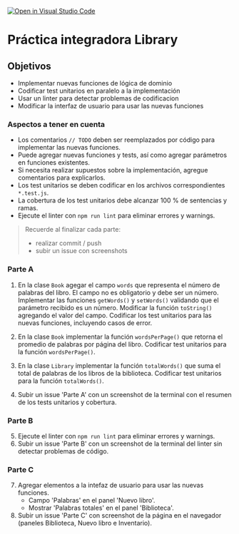 [![Open in Visual Studio Code](https://classroom.github.com/assets/open-in-vscode-718a45dd9cf7e7f842a935f5ebbe5719a5e09af4491e668f4dbf3b35d5cca122.svg)](https://classroom.github.com/online_ide?assignment_repo_id=15254902&assignment_repo_type=AssignmentRepo)
# Práctica integradora Library

## Objetivos
* Implementar nuevas funciones de lógica de dominio
* Codificar test unitarios en paralelo a la implementación
* Usar un linter para detectar problemas de codificacion
* Modificar la interfaz de usuario para usar las nuevas funciones

### Aspectos a tener en cuenta 

* Los comentarios `// TODO` deben ser reemplazados por código para implementar las nuevas funciones.
* Puede agregar nuevas funciones y tests, así como agregar parámetros en funciones existentes.
* Si necesita realizar supuestos sobre la implementación, agregue comentarios para explicarlos.
* Los test unitarios se deben codificar en los archivos correspondientes `*.test.js`.
* La cobertura de los test unitarios debe alcanzar 100 % de sentencias y ramas.
* Ejecute el linter con `npm run lint` para eliminar errores y warnings.

> Recuerde al finalizar cada parte: 
> * realizar commit / push
> * subir un issue con screenshots

### Parte A

1. En la clase `Book` agegar el campo `words` que representa el número de palabras del libro. El campo no es obligatorio y debe ser un número. Implementar las funciones `getWords()` y `setWords()` validando que el parámetro recibido es un número. Modificar la función `toString()` agregando el valor del campo.
Codificar los test unitarios para las nuevas funciones, incluyendo casos de error.

2. En la clase `Book` implementar la función `wordsPerPage()` que retorna el promedio de palabras por página del libro. 
Codificar test unitarios para la función `wordsPerPage()`.

3. En la clase `Library` implementar la función `totalWords()` que suma el total de palabras de los libros de la biblioteca.
Codificar test unitarios para la función `totalWords()`.

4. Subir un issue 'Parte A' con un screenshot de la terminal con el resumen de los tests unitarios y cobertura.

### Parte B

5. Ejecute el linter con `npm run lint` para eliminar errores y warnings. 
6. Subir un issue 'Parte B' con un screenshot de la terminal del linter sin detectar problemas de código.

### Parte C

7. Agregar elementos a la intefaz de usuario para usar las nuevas funciones.
    * Campo 'Palabras' en el panel 'Nuevo libro'.
    * Mostrar 'Palabras totales' en el panel 'Biblioteca'.
8. Subir un issue 'Parte C' con screenshot de la página en el navegador (paneles Biblioteca, Nuevo libro e Inventario).